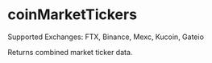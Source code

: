 # coinMarketTickers

Supported Exchanges: FTX, Binance, Mexc, Kucoin, Gateio

Returns combined market ticker data.
